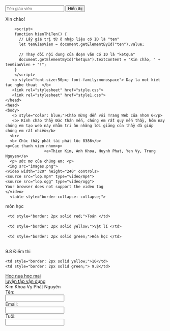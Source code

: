 <html>
    <head>
        <input type="text" id="ten" placeholder="Tên giáo viên">
        <button onclick="hienThiTen()">Hiển thị</button>
        <p id="ketqua">Xin chào! </p>
        
        <script>
        function hienThiTen() {
          // Lấy giá trị từ ô nhập liệu có ID là "ten"
          let tenGiaoVien = document.getElementById("ten").value;
        
          // Thay đổi nội dung của đoạn văn có ID là "ketqua"
          document.getElementById("ketqua").textContent = "Xin chào, " + tenGiaoVien + "!";
        }
        </script>
       <b style="font-size:50px; font-family:monospace"> Day la mot kiet tac nghe thuat  </b>
       <link rel="stylesheet" href="style.css">
       <link rel="stylesheet" href="style1.css">
    </head>
    <head>
    <body>
       <p style="color: blue;">Chào mừng đến với Trang Web của nhom 6</p>
       <b> Kính chào thầy Đức thân mến, chúng em rất quý mến thầy, hôm nay chúng em tạo web này nhằm tri ân những lời giảng của thầy đã giúp chúng em rất nhiều</b>
      <br>
      <b> Chúc thầy phát tài phát lộc 8386</b>
    <p>Cac thanh vien nhom<p>
                     <a>Thien Kim, Anh Khoa, Huynh Phat, Yen Vy, Trung Nguyen</a>
      <p> ước mơ của chúng em: <p>
     <img src="images.png">
    <video width="320" height="240" controls>
    <source src="lop.mp4" type="video/mp4">
    <source src="lop.ogg" type="video/ogg">
    Your browser does not support the video tag
    </video>
      <table style="border-collapse: collapse;">
   <tr>
       <th rowspan="3" style="border: 2px solid blue;"> môn học       </th>
   </tr>
   <tr>
   
     <td style="border: 2px solid red;">Toán </td>
   
     <td style="border: 2px solid yellow;">Vật lí </td>
   
     <td style="border: 2px solid green;">Hóa học </td>
    
   </tr>
   <br>
   <tr>
           <th rowspan="3" style="border: 2px solid red;">9.8</th>
   </tr>
   <tr>
           <td style="border: 2px solid blue;">Điểm thi</td>
   
    <td style="border: 2px solid yellow;">10</td>
    <td style="border: 2px solid green;"> 9.8</td>
   </tr>
   
   </table>
      <a href="https://www.vietjack.com/">Hoc nua hoc mai </a>
      <br>
      <a href="https://www.canva.com/design/DAGWUno2RiE/Ek5QNr1wtd8SDvla8EMnpg/edit/">luyện tập vận dụng </a>
      <br>
       <k href="https://tructamcute.github.io/ProfileThienKim/"> Kim </k>
       <k href="https://tructamcute.github.io/ProfileAnhKhoa/"> Khoa </k>
       <k href="https://tructamcute.github.io/ProfileYenVy/"> Vy </k>
       <k href="https://tructamcute.github.io/ProfileHuynhPhat/"> Phát </k>
       <k href="https://tructamcute.github.io/ProfileTrungNguyen/"> Nguyên </k>
    <form>
     <label for="name">Tên:</label>
     <br>
     <input type="text" id="name" name="name">
     <br>
     <label for="email">Email: </label>
     <br>
     <input type="email" id="email" name="email">
     <br>
     <label for="tuoi">Tuổi:  </label>
     <br>
     <input type="text" id="tuoi" name="tuoi">
   </form>
    <body>
    <html>
   
   
